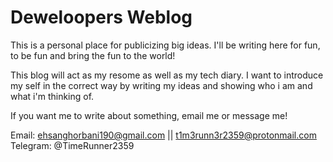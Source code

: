 # Deweloopers Weblog

This is a personal place for publicizing big ideas. I'll be writing here for fun, to be fun and bring the fun to the world!

This blog will act as my resome as well as my tech diary. I want to introduce my self in the correct way by writing my ideas and showing who i am and what i'm thinking of.

If you want me to write about something, email me or message me!

Email: ehsanghorbani190@gmail.com || t1m3runn3r2359@protonmail.com
Telegram: @TimeRunner2359
